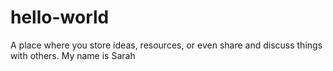 # hello-world
A place where you store ideas, resources, or even share and discuss things with others.
My name is Sarah
